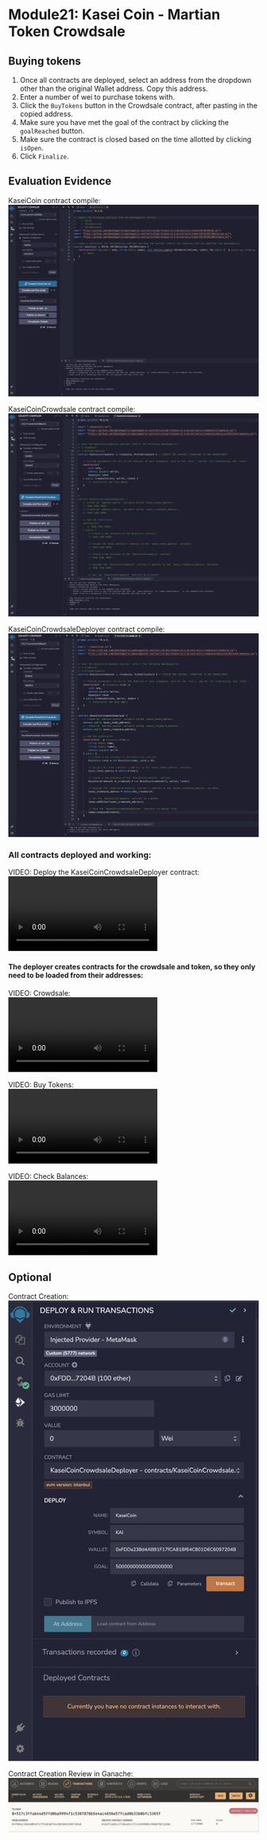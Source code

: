 # Module21: Kasei Coin - Martian Token Crowdsale

## Buying tokens

1. Once all contracts are deployed, select an address from the dropdown other than the original Wallet address. Copy this address.
2. Enter a number of wei to purchase tokens with.
3. Click the `BuyTokens` button in the Crowdsale contract, after pasting in the copied address.
4. Make sure you have met the goal of the contract by clicking the `goalReached` button.
5. Make sure the contract is closed based on the time allotted by clicking `isOpen`.
6. Click `Finalize`.

## Evaluation Evidence
KaseiCoin contract compile:    
![token_contract](Images/KaseiCoin_compile.png)

KaseiCoinCrowdsale contract compile:    
![crowdsale_contract](Images/KaseiCoinCrowdsale_compile.png)

KaseiCoinCrowdsaleDeployer contract compile:    
![deployer_contract](Images/KaseiCoinCrowdsaleDeployer_compile.png)

### All contracts deployed and working:    
VIDEO: Deploy the KaseiCoinCrowdsaleDeployer contract:    
![deploy_deployer](Images/deploy_deployer.mov)

#### The deployer creates contracts for the crowdsale and token, so they only need to be loaded from their addresses:    
VIDEO: Crowdsale:    
![load_crowdsale_token](Images/load_crowdsale_token.mov)

VIDEO: Buy Tokens:    
![buy_token](Images/buyTokens.mov)

VIDEO: Check Balances:    
![check_balance](Images/check_balances.mov)

## Optional
Contract Creation:
![](Images/opt_contract_creation.png)

Contract Creation Review in Ganache:
![](Images/opt_contract_creation_ganache.png)